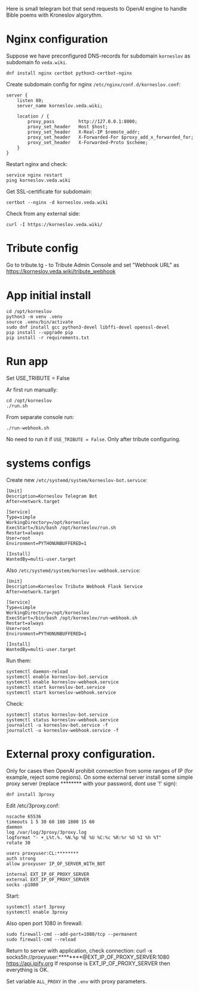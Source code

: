 Here is small telegram bot that send requests to OpenAI engine to handle Bible poems with Kroneslov algorythm.

# Nginx configuration
Suppose we have preconfigured DNS-records for subdomain `korneslov` as subdomain fo `veda.wiki`.

```
dnf install nginx certbot python3-certbot-nginx
```

Create subdomain config for nginx `/etc/nginx/conf.d/korneslov.conf`:
```
server {
    listen 80;
    server_name korneslov.veda.wiki;

    location / {
        proxy_pass         http://127.0.0.1:8000;
        proxy_set_header   Host $host;
        proxy_set_header   X-Real-IP $remote_addr;
        proxy_set_header   X-Forwarded-For $proxy_add_x_forwarded_for;
        proxy_set_header   X-Forwarded-Proto $scheme;
    }
}
```

Restart nginx and check:
```
service nginx restart
ping korneslov.veda.wiki
```

Get SSL-certificate for subdomain:
```
certbot --nginx -d korneslov.veda.wiki
```
Check from any external side:
```
curl -I https://korneslov.veda.wiki/
```


# Tribute config
Go to  tribute.tg - to Tribute Admin Console and set "Webhook URL" as https://korneslov.veda.wiki/tribute_webhook


# App initial install
```
cd /opt/korneslov
python3 -m venv .venv
source .venv/bin/activate
sudo dnf install gcc python3-devel libffi-devel openssl-devel
pip install --upgrade pip
pip install -r requirements.txt
```


# Run app
Set USE_TRIBUTE = False

Ar first run manually:
```
cd /opt/korneslov
./run.sh
```

From separate console run:
```
./run-webhook.sh
```
No need to run it if `USE_TRIBUTE = False`. Only after tribute configuring.


# systems configs
Create new `/etc/systemd/system/korneslov-bot.service`:
```
[Unit]
Description=Korneslov Telegram Bot
After=network.target

[Service]
Type=simple
WorkingDirectory=/opt/korneslov
ExecStart=/bin/bash /opt/korneslov/run.sh
Restart=always
User=root
Environment=PYTHONUNBUFFERED=1

[Install]
WantedBy=multi-user.target
```
Also `/etc/systemd/system/korneslov-webhook.service`:
```
[Unit]
Description=Korneslov Tribute Webhook Flask Service
After=network.target

[Service]
Type=simple
WorkingDirectory=/opt/korneslov
ExecStart=/bin/bash /opt/korneslov/run-webhook.sh
Restart=always
User=root
Environment=PYTHONUNBUFFERED=1

[Install]
WantedBy=multi-user.target
```
Run them:
```
systemctl daemon-reload
systemctl enable korneslov-bot.service
systemctl enable korneslov-webhook.service
systemctl start korneslov-bot.service
systemctl start korneslov-webhook.service
```
Check:
```
systemctl status korneslov-bot.service
systemctl status korneslov-webhook.service
journalctl -u korneslov-bot.service -f
journalctl -u korneslov-webhook.service -f
```


# External proxy configuration.
Only for cases then OpenAI prohibit connection from some ranges of IP (for example, reject some regions).
On some external server install some simple proxy server (replace ******** with your password, dont use '!' sign):
```
dnf install 3proxy
```
Edit /etc/3proxy.conf:
```
nscache 65536
timeouts 1 5 30 60 180 1800 15 60
daemon
log /var/log/3proxy/3proxy.log
logformat "- +_L%t.%. %N.%p %E %U %C:%c %R:%r %O %I %h %T"
rotate 30

users proxyuser:CL:********
auth strong
allow proxyuser IP_OF_SERVER_WITH_BOT

internal EXT_IP_OF_PROXY_SERVER
external EXT_IP_OF_PROXY_SERVER
socks -p1080
```
Start:
```
systemctl start 3proxy
systemctl enable 3proxy
```

Also open port 1080 in firewall:
```
sudo firewall-cmd --add-port=1080/tcp --permanent
sudo firewall-cmd --reload
```

Return to server with application, check connection:
curl -x socks5h://proxyuser:********@EXT_IP_OF_PROXY_SERVER:1080 https://api.ipify.org
If response is EXT_IP_OF_PROXY_SERVER then everything is OK.

Set variable `ALL_PROXY` in the `.env` with proxy parameters.
